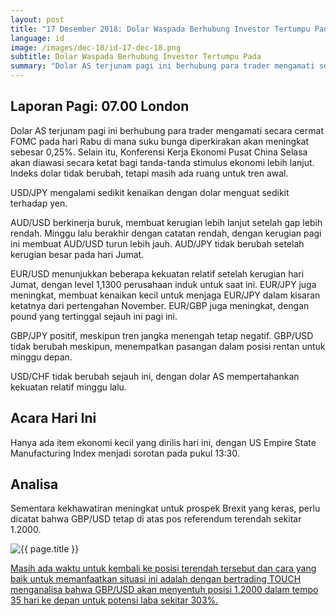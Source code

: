 ```yaml
---
layout: post
title: "17 Desember 2018: Dolar Waspada Berhubung Investor Tertumpu Pada"
language: id
image: /images/dec-18/id-17-dec-18.png
subtitle: Dolar Waspada Berhubung Investor Tertumpu Pada
summary: "Dolar AS terjunam pagi ini berhubung para trader mengamati secara cermat FOMC pada hari Rabu di mana suku bunga diperkirakan akan meningkat sebesar 0,25%. Selain itu, Konferensi Kerja Ekonomi Pusat China Selasa akan diawasi secara ketat bagi tanda-tanda stimulus ekonomi lebih lanjut"
---
```

## Laporan Pagi: 07.00 London

Dolar AS terjunam pagi ini berhubung para trader mengamati secara cermat FOMC pada hari Rabu di mana suku bunga diperkirakan akan meningkat sebesar 0,25%. Selain itu, Konferensi Kerja Ekonomi Pusat China Selasa akan diawasi secara ketat bagi tanda-tanda stimulus ekonomi lebih lanjut. Indeks dolar tidak berubah, tetapi masih ada ruang untuk tren awal.

USD/JPY mengalami sedikit kenaikan dengan dolar menguat sedikit terhadap yen.

AUD/USD berkinerja buruk, membuat kerugian lebih lanjut setelah gap lebih rendah. Minggu lalu berakhir dengan catatan rendah, dengan kerugian pagi ini membuat AUD/USD turun lebih jauh. AUD/JPY tidak berubah setelah kerugian besar pada hari Jumat.

EUR/USD menunjukkan beberapa kekuatan relatif setelah kerugian hari Jumat, dengan level 1,1300 perusahaan induk untuk saat ini. EUR/JPY juga meningkat, membuat kenaikan kecil untuk menjaga EUR/JPY dalam kisaran ketatnya dari pertengahan November. EUR/GBP juga meningkat, dengan pound yang tertinggal sejauh ini pagi ini.

GBP/JPY positif, meskipun tren jangka menengah tetap negatif. GBP/USD tidak berubah meskipun, menempatkan pasangan dalam posisi rentan untuk minggu depan.

USD/CHF tidak berubah sejauh ini, dengan dolar AS mempertahankan kekuatan relatif minggu lalu.

## Acara Hari Ini

Hanya ada item ekonomi kecil yang dirilis hari ini, dengan US Empire State Manufacturing Index menjadi sorotan pada pukul 13:30.

## Analisa

Sementara kekhawatiran meningkat untuk prospek Brexit yang keras, perlu dicatat bahwa GBP/USD tetap di atas pos referendum terendah sekitar 1.2000.

<img src="{{ site.url }}/images/dec-18/id-17-dec-18.png" alt="{{ page.title }}" title="{{ page.title }}">

<a href="%LINK%%?currency=USD&market=forex&underlying=frxGBPUSD&formname=touchnotouch&duration_amount=35&duration_units=d&amount=10&amount_type=stake&expiry_type=duration&barrier=1.2000" target="_blank" rel="noopener noreferrer nofollow">Masih ada waktu untuk kembali ke posisi terendah tersebut dan cara yang baik untuk memanfaatkan situasi ini adalah dengan bertrading TOUCH menganalisa bahwa GBP/USD akan menyentuh posisi 1.2000 dalam tempo 35 hari ke depan untuk potensi laba sekitar 303%.</a>
